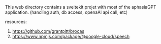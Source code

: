 This web directory contains a sveltekit projet with most of the aphasiaGPT application. (handling auth, db access, openaAI api call, etc)

resources:
1. https://github.com/grantpitt/brocas
2. https://www.npmjs.com/package/@google-cloud/speech
